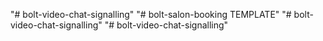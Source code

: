 "# bolt-video-chat-signalling" 
"# bolt-salon-booking TEMPLATE" 
"# bolt-video-chat-signalling" 
"# bolt-video-chat-signalling" 

